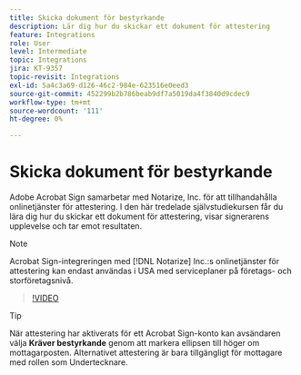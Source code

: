 ```yaml
---
title: Skicka dokument för bestyrkande
description: Lär dig hur du skickar ett dokument för attestering
feature: Integrations
role: User
level: Intermediate
topic: Integrations
jira: KT-9357
topic-revisit: Integrations
exl-id: 5a4c3a69-d126-46c2-984e-623516e0eed3
source-git-commit: 452299b2b786beab9df7a5019da4f3840d9cdec9
workflow-type: tm+mt
source-wordcount: '111'
ht-degree: 0%

---
```


# Skicka dokument för bestyrkande

Adobe Acrobat Sign samarbetar med Notarize, Inc. för att tillhandahålla onlinetjänster för attestering. I den här tredelade självstudiekursen får du lära dig hur du skickar ett dokument för attestering, visar signerarens upplevelse och tar emot resultaten.

>[!NOTE]
>
>Acrobat Sign-integreringen med [!DNL Notarize] Inc.:s onlinetjänster för attestering kan endast användas i USA med serviceplaner på företags- och storföretagsnivå.

>[!VIDEO](https://video.tv.adobe.com/v/341029?quality=12&learn=on&hidetitle=true)

>[!TIP]
>
>När attestering har aktiverats för ett Acrobat Sign-konto kan avsändaren välja **Kräver bestyrkande** genom att markera ellipsen till höger om mottagarposten. Alternativet attestering är bara tillgängligt för mottagare med rollen som Undertecknare.

